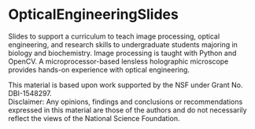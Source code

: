 # OpticalEngineeringSlides
Slides to support a curriculum to teach image processing, optical engineering, and research skills to undergraduate students majoring in biology and biochemistry. Image processing is taught with Python and OpenCV. A microprocessor-based lensless holographic microscope provides hands-on experience with optical engineering. 

This material is based upon work supported by the NSF under Grant No. DBI-1548297.  
Disclaimer:  Any opinions, findings and conclusions or recommendations expressed in this material are those of the authors and do not necessarily reflect the views of the National Science Foundation.

